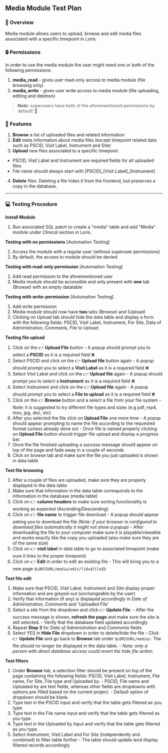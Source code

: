 ## Media Module Test Plan

### 📄 Overview

Media module allows users to upload, browse and edit media files associated with a specific timepoint in Loris.

### 🔒 Permissions 

In order to use the media module the user might need one or both of the following permissions:

1. **media_read** - gives user read-only access to media module (file browsing only)
2. **media_write** - gives user write access to media module (file uploading, editing and deletion)

>**Note**: superusers have both of the aforementioned permissions by default! 💪

### 💯 Features

1. **Browse** a list of uploaded files and related information
2. **Edit** meta information about media files (except timepoint related data such as PSCID, Visit Label, Instrument and Site)
3. **Upload** new files associated to a specific timepoint
  - PSCID, Visit Label and Instrument are required fields for all uploaded files
  - File name should always start with [PSCID]\_[Visit Label]\_[Instrument]
4. **Delete** files. Deleting a file hides it from the frontend, but preserves a copy in the database.

---

### 💻 Testing Procedure

**Install Module** 
  1. Run associated SQL patch to create a "media" table and add "Media" module under _Clinical_ section in Loris.


**Testing with no permissions** [Automation Testing]
  1. Access the module with a regular user (without superuser permissions)
  2. By default, the access to module should be denied


**Testing with read-only permission** [Automation Testing]
  1. Add read permission to the aforementioned user
  2. Media module should be accessible and only present with **one** tab (Browse) with an empty datatable

**Testing with write-permission** [Automation Testing]
  1. Add write permission
  2. Media module should now have **two** tabs (Browse) and (Upload)
  3. Clicking on Upload tab should hide the data table and display a form with the following fields: PSCID, Visit Label, Instrument, For Site, Data of Administration, Comments, File to Upload

**Testing file upload**
  1. Click on the 👉 **Upload File** button
    - A popup should prompt you to select a **PSCID** as it is a required field ❌
  2. Select PSCID and click on the 👉  **Upload file** button again
    - A popup should prompt you to select a **Visit Label** as it is a required field ❌
  3. Select Visit Label and click on the 👉  **Upload file** again
    - A popup should prompt you to select a **Instrument** as it is a required field ❌
  4. Select Instrument and click on the 👉  **Upload file** again
    - A popup should prompt you to select a **File to upload** as it is a required field ❌
  5. Click on the 👉 **Browse** button and a select a file from your file system
    - Note: it is suggested to try different file types and sizes (e.g pdf, mp4, mov, jpg, doc, etc)
  6. After you selected the file click on **Upload File** one more time
    - A popup should appear prompting to name the file according to the requested format (unless already done so)
    - Once file is named properly clicking on **Upload File** button should trigger file upload and display a progress bar.
  8. Once the file finished uploading a success message should appear on top of the page and fade away in a couple of seconds
  9. Click on browse tab and make sure the file you just uploaded is shown in data table

**Test file browsing**
  1. After a couple of files are uploaded, make sure they are properly displayed in the data table
  2. Make sure that information in the data table corresponds to the information in the database (media table)
  3. Click on 👉  **column headers** to make sure sorting functionality is working as expected (Ascending/Descending)
  4. Click on 👉 **file name** to trigger file download
    - A popup should appear asking you to download the file _(Note: if your browser is configured to download files automatically it might not show a popup)_
    - After downloading the file to your computer make sure it is playable/viewable and works exactly like the copy you uploaded (also make sure they are of the same size)
  5. Click on 👉 **visit label** in data table to go to associated timepoint (make sure it links to the proper timepoint)
  6. Click on 👉 **Edit** in order to edit an existing file
    - This will bring you to a new page ```$LORISURL/media/edit/?id=$fileID```

**Test file edit**
  1. Make sure that PSCID, Visit Label, Instrument and Site display proper information and are greyed-out (unchangeable by the user)
  2. Verify that information (if any) is displayed accordingly in _Date of Administration_, _Comments_ and 'Uploaded File'
  3. Select a site from the dropdown and click 👉 **Update File**.
    - After the success message is shown, **refresh the page** and make sure the site is still selected.
    - Verify that the database field updated accordingly
  4. Repeat **Step 3** for _Date of Administration_ and _Comments_ fields
  5. Select YES in **Hide File** dropdown in order to delete/hide the file
    - Click 👉 **Update File** and go back to **Browse** tab under ```$LORISURL/media/```. The file should no longer be displayed in the data table.
    - _Note: only a person with direct database access could revert the hide file action._

**Test filters**
  1. Under **Browse** tab, a selection filter should be present on top of the page containing the following fields: PSCID, Visit Label, Instrument, File name, For Site, File type and Uploaded by.
    - PSCID, File name and Uploaded by are text fields, whereas other fields are dropdowns with options pre-filled based on the current project.
    - Default option of dropdown should be blank.
  2. Type text in the PSCID input and verify that the table gets filtered as you type.
  2. Type text in the File name input and verify that the table gets filtered as you type.
  2. Type text in the Uploaded by input and verify that the table gets filtered as you type.
  4. Select Instrument, Visit Label and For Site (independently and combined) to filter table further
    - The table should update iand display filtered records accordingly

